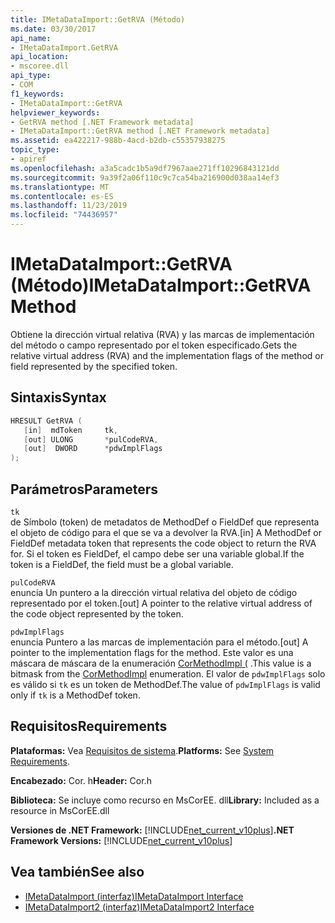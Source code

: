 ```yaml
---
title: IMetaDataImport::GetRVA (Método)
ms.date: 03/30/2017
api_name:
- IMetaDataImport.GetRVA
api_location:
- mscoree.dll
api_type:
- COM
f1_keywords:
- IMetaDataImport::GetRVA
helpviewer_keywords:
- GetRVA method [.NET Framework metadata]
- IMetaDataImport::GetRVA method [.NET Framework metadata]
ms.assetid: ea422217-988b-4acd-b2db-c55357938275
topic_type:
- apiref
ms.openlocfilehash: a3a5cadc1b5a9df7967aae271ff10296843121dd
ms.sourcegitcommit: 9a39f2a06f110c9c7ca54ba216900d038aa14ef3
ms.translationtype: MT
ms.contentlocale: es-ES
ms.lasthandoff: 11/23/2019
ms.locfileid: "74436957"
---
```

# <a name="imetadataimportgetrva-method"></a><span data-ttu-id="346e2-102">IMetaDataImport::GetRVA (Método)</span><span class="sxs-lookup"><span data-stu-id="346e2-102">IMetaDataImport::GetRVA Method</span></span>
<span data-ttu-id="346e2-103">Obtiene la dirección virtual relativa (RVA) y las marcas de implementación del método o campo representado por el token especificado.</span><span class="sxs-lookup"><span data-stu-id="346e2-103">Gets the relative virtual address (RVA) and the implementation flags of the method or field represented by the specified token.</span></span>  
  
## <a name="syntax"></a><span data-ttu-id="346e2-104">Sintaxis</span><span class="sxs-lookup"><span data-stu-id="346e2-104">Syntax</span></span>  
  
```cpp  
HRESULT GetRVA (  
   [in]  mdToken     tk,   
   [out] ULONG       *pulCodeRVA,   
   [out]  DWORD      *pdwImplFlags  
);  
```  
  
## <a name="parameters"></a><span data-ttu-id="346e2-105">Parámetros</span><span class="sxs-lookup"><span data-stu-id="346e2-105">Parameters</span></span>  
 `tk`  
 <span data-ttu-id="346e2-106">de Símbolo (token) de metadatos de MethodDef o FieldDef que representa el objeto de código para el que se va a devolver la RVA.</span><span class="sxs-lookup"><span data-stu-id="346e2-106">[in] A MethodDef or FieldDef metadata token that represents the code object to return the RVA for.</span></span> <span data-ttu-id="346e2-107">Si el token es FieldDef, el campo debe ser una variable global.</span><span class="sxs-lookup"><span data-stu-id="346e2-107">If the token is a FieldDef, the field must be a global variable.</span></span>  
  
 `pulCodeRVA`  
 <span data-ttu-id="346e2-108">enuncia Un puntero a la dirección virtual relativa del objeto de código representado por el token.</span><span class="sxs-lookup"><span data-stu-id="346e2-108">[out] A pointer to the relative virtual address of the code object represented by the token.</span></span>  
  
 `pdwImplFlags`  
 <span data-ttu-id="346e2-109">enuncia Puntero a las marcas de implementación para el método.</span><span class="sxs-lookup"><span data-stu-id="346e2-109">[out] A pointer to the implementation flags for the method.</span></span> <span data-ttu-id="346e2-110">Este valor es una máscara de máscara de la enumeración [CorMethodImpl (](../../../../docs/framework/unmanaged-api/metadata/cormethodimpl-enumeration.md) .</span><span class="sxs-lookup"><span data-stu-id="346e2-110">This value is a bitmask from the [CorMethodImpl](../../../../docs/framework/unmanaged-api/metadata/cormethodimpl-enumeration.md) enumeration.</span></span> <span data-ttu-id="346e2-111">El valor de `pdwImplFlags` solo es válido si `tk` es un token de MethodDef.</span><span class="sxs-lookup"><span data-stu-id="346e2-111">The value of `pdwImplFlags` is valid only if `tk` is a MethodDef token.</span></span>  
  
## <a name="requirements"></a><span data-ttu-id="346e2-112">Requisitos</span><span class="sxs-lookup"><span data-stu-id="346e2-112">Requirements</span></span>  
 <span data-ttu-id="346e2-113">**Plataformas:** Vea [Requisitos de sistema](../../../../docs/framework/get-started/system-requirements.md).</span><span class="sxs-lookup"><span data-stu-id="346e2-113">**Platforms:** See [System Requirements](../../../../docs/framework/get-started/system-requirements.md).</span></span>  
  
 <span data-ttu-id="346e2-114">**Encabezado:** Cor. h</span><span class="sxs-lookup"><span data-stu-id="346e2-114">**Header:** Cor.h</span></span>  
  
 <span data-ttu-id="346e2-115">**Biblioteca:** Se incluye como recurso en MsCorEE. dll</span><span class="sxs-lookup"><span data-stu-id="346e2-115">**Library:** Included as a resource in MsCorEE.dll</span></span>  
  
 <span data-ttu-id="346e2-116">**Versiones de .NET Framework:** [!INCLUDE[net_current_v10plus](../../../../includes/net-current-v10plus-md.md)]</span><span class="sxs-lookup"><span data-stu-id="346e2-116">**.NET Framework Versions:** [!INCLUDE[net_current_v10plus](../../../../includes/net-current-v10plus-md.md)]</span></span>  
  
## <a name="see-also"></a><span data-ttu-id="346e2-117">Vea también</span><span class="sxs-lookup"><span data-stu-id="346e2-117">See also</span></span>

- [<span data-ttu-id="346e2-118">IMetaDataImport (interfaz)</span><span class="sxs-lookup"><span data-stu-id="346e2-118">IMetaDataImport Interface</span></span>](../../../../docs/framework/unmanaged-api/metadata/imetadataimport-interface.md)
- [<span data-ttu-id="346e2-119">IMetaDataImport2 (interfaz)</span><span class="sxs-lookup"><span data-stu-id="346e2-119">IMetaDataImport2 Interface</span></span>](../../../../docs/framework/unmanaged-api/metadata/imetadataimport2-interface.md)
